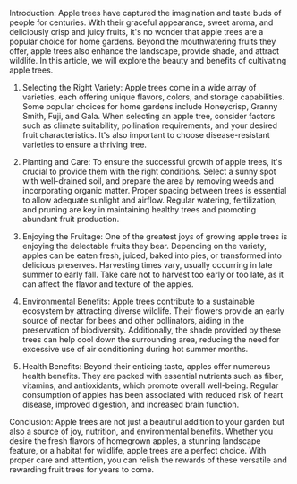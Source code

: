 Introduction:
Apple trees have captured the imagination and taste buds of people for centuries. With their graceful appearance, sweet aroma, and deliciously crisp and juicy fruits, it's no wonder that apple trees are a popular choice for home gardens. Beyond the mouthwatering fruits they offer, apple trees also enhance the landscape, provide shade, and attract wildlife. In this article, we will explore the beauty and benefits of cultivating apple trees.

1. Selecting the Right Variety:
Apple trees come in a wide array of varieties, each offering unique flavors, colors, and storage capabilities. Some popular choices for home gardens include Honeycrisp, Granny Smith, Fuji, and Gala. When selecting an apple tree, consider factors such as climate suitability, pollination requirements, and your desired fruit characteristics. It's also important to choose disease-resistant varieties to ensure a thriving tree.

2. Planting and Care:
To ensure the successful growth of apple trees, it's crucial to provide them with the right conditions. Select a sunny spot with well-drained soil, and prepare the area by removing weeds and incorporating organic matter. Proper spacing between trees is essential to allow adequate sunlight and airflow. Regular watering, fertilization, and pruning are key in maintaining healthy trees and promoting abundant fruit production.

3. Enjoying the Fruitage:
One of the greatest joys of growing apple trees is enjoying the delectable fruits they bear. Depending on the variety, apples can be eaten fresh, juiced, baked into pies, or transformed into delicious preserves. Harvesting times vary, usually occurring in late summer to early fall. Take care not to harvest too early or too late, as it can affect the flavor and texture of the apples.

4. Environmental Benefits:
Apple trees contribute to a sustainable ecosystem by attracting diverse wildlife. Their flowers provide an early source of nectar for bees and other pollinators, aiding in the preservation of biodiversity. Additionally, the shade provided by these trees can help cool down the surrounding area, reducing the need for excessive use of air conditioning during hot summer months.

5. Health Benefits:
Beyond their enticing taste, apples offer numerous health benefits. They are packed with essential nutrients such as fiber, vitamins, and antioxidants, which promote overall well-being. Regular consumption of apples has been associated with reduced risk of heart disease, improved digestion, and increased brain function.

Conclusion:
Apple trees are not just a beautiful addition to your garden but also a source of joy, nutrition, and environmental benefits. Whether you desire the fresh flavors of homegrown apples, a stunning landscape feature, or a habitat for wildlife, apple trees are a perfect choice. With proper care and attention, you can relish the rewards of these versatile and rewarding fruit trees for years to come.